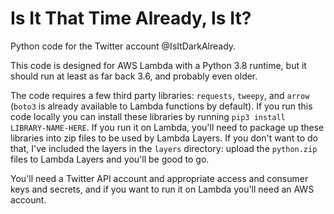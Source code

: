 # Is It That Time Already, Is It?
Python code for the Twitter account @IsItDarkAlready.

This code is designed for AWS Lambda with a Python 3.8 runtime, but it should run at least as far back 3.6, and probably even older.

The code requires a few third party libraries: `requests`, `tweepy`, and `arrow` (`boto3` is already available to Lambda functions by default). If you run this code locally you can install these libraries by running `pip3 install LIBRARY-NAME-HERE`. If you run it on Lambda, you'll need to package up these libraries into zip files to be used by Lambda Layers. If you don't want to do that, I've included the layers in the `layers` directory: upload the `python.zip` files to Lambda Layers and you'll be good to go.

You'll need a Twitter API account and appropriate access and consumer keys and secrets, and if you want to run it on Lambda you'll need an AWS account.
